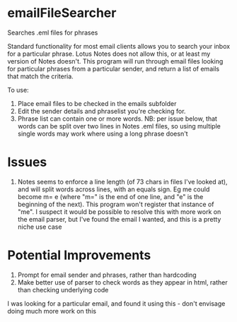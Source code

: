 # emailFileSearcher
Searches .eml files for phrases

Standard functionality for most email clients allows you to search your inbox for a particular phrase. Lotus Notes does not allow this, or at least my version of Notes doesn't. This program will run through email files looking for particular phrases from a particular sender, and return a list of emails that match the criteria.

To use:
1) Place email files to be checked in the emails subfolder
2) Edit the sender details and phraselist you're checking for. 
3) Phrase list can contain one or more words. NB: per issue below, that words can be split over two lines in Notes .eml files, so using multiple single words may work where using a long phrase doesn't

# Issues
1) Notes seems to enforce a line length (of 73 chars in files I've looked at), and will split words across lines, with an equals sign. Eg me could become m=
e (where "m=" is the end of one line, and "e" is the beginning of the next). This program won't register that instance of "me". I suspect it would be possible to resolve this with more work on the email parser, but I've found the email I wanted, and this is a pretty niche use case

# Potential Improvements
1) Prompt for email sender and phrases, rather than hardcoding
2) Make better use of parser to check words as they appear in html, rather than checking underlying code

I was looking for a particular email, and found it using this - don't envisage doing much more work on this
